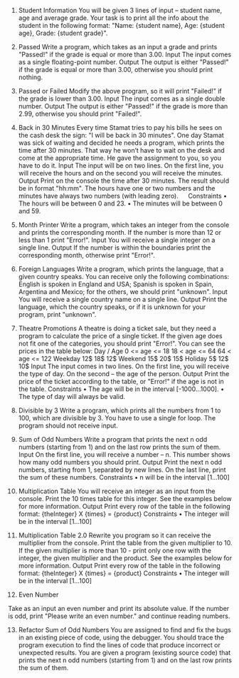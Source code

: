 1.	Student Information
You will be given 3 lines of input – student name, age and average grade. Your task is to print all the info about the student in the following format: 
"Name: {student name}, Age: {student age}, Grade: {student grade}".

2.	Passed
Write a program, which takes as an input a grade and prints "Passed!" if the grade is equal or more than 3.00.
Input
The input comes as a single floating-point number.
Output
The output is either "Passed!" if the grade is equal or more than 3.00, otherwise you should print nothing.

3.	Passed or Failed
Modify the above program, so it will print "Failed!" if the grade is lower than 3.00.
Input
The input comes as a single double number.
Output
The output is either "Passed!" if the grade is more than 2.99, otherwise you should print "Failed!".

4.	Back in 30 Minutes
Every time Stamat tries to pay his bills he sees on the cash desk the sign: "I will be back in 30 minutes". One day Stamat was sick of waiting and decided he needs a program, which prints the time after 30 minutes. That way he won’t have to wait on the desk and come at the appropriate time. He gave the assignment to you, so you have to do it.
Input
The input will be on two lines. On the first line, you will receive the hours and on the second you will receive the minutes.
Output
Print on the console the time after 30 minutes. The result should be in format "hh:mm". The hours have one or two numbers and the minutes have always two numbers (with leading zero).
 
Constraints
•	The hours will be between 0 and 23.
•	The minutes will be between 0 and 59.

5.	Month Printer
Write a program, which takes an integer from the console and prints the corresponding month. If the number is more than 12 or less than 1 print "Error!".
Input
You will receive a single integer on a single line.
Output
If the number is within the boundaries print the corresponding month, otherwise print "Error!".

6.	Foreign Languages
Write a program, which prints the language, that a given country speaks. You can receive only the following combinations: English is spoken in England and USA; Spanish is spoken in Spain, Argentina and Mexico; for the others, we should print "unknown".
Input
You will receive a single country name on a single line.
Output
Print the language, which the country speaks, or if it is unknown for your program, print "unknown".

7.	Theatre Promotions
A theatre is doing a ticket sale, but they need a program to calculate the price of a single ticket. If the given age does not fit one of the categories, you should print "Error!".  You can see the prices in the table below:
Day / Age	0 <= age <= 18	18 < age <= 64	64 < age <= 122
Weekday	   12$	               18$	           12$
Weekend	   15$	               20$	           15$
Holiday	    5$	               12$	           10$
Input
The input comes in two lines. On the first line, you will receive the type of day. On the second – the age of the person.
Output
Print the price of the ticket according to the table, or "Error!" if the age is not in the table.
Constraints
•	The age will be in the interval [-1000…1000].
•	The type of day will always be valid.

8.	Divisible by 3
Write a program, which prints all the numbers from 1 to 100, which are divisible by 3. You have to use a single for loop. The program should not receive input.

9.	Sum of Odd Numbers
Write a program that prints the next n odd numbers (starting from 1) and on the last row prints the sum of them.
Input
On the first line, you will receive a number – n. This number shows how many odd numbers you should print.
Output
Print the next n odd numbers, starting from 1, separated by new lines. On the last line, print the sum of these numbers.
Constraints
•	n will be in the interval [1…100]

10.	 Multiplication Table
You will receive an integer as an input from the console. Print the 10 times table for this integer. See the examples below for more information.
Output
Print every row of the table in the following format:
{theInteger} X {times} = {product}
Constraints
•	The integer will be in the interval [1…100]

11.	Multiplication Table 2.0
Rewrite you program so it can receive the multiplier from the console. Print the table from the given multiplier to 10. If the given multiplier is more than 10 - print only one row with the integer, the given multiplier and the product. See the examples below for more information.
Output
Print every row of the table in the following format:
{theInteger} X {times} = {product}
Constraints
•	The integer will be in the interval [1…100]

12. Even Number

Take as an input an even number and print its absolute value. If the number
is odd, print "Please write an even number." and continue reading
numbers.

13.	Refactor Sum of Odd Numbers
You are assigned to find and fix the bugs in an existing piece of code, using the debugger. You should trace the program execution to find the lines of code that produce incorrect or unexpected results.
You are given a program (existing source code) that prints the next n odd numbers (starting from 1) and on the last row prints the sum of them.
